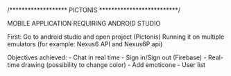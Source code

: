 
/******************* PICTONIS **************************/

MOBILE APPLICATION REQUIRING ANDROID STUDIO

First: Go to android studio and open project (Pictonis)
Running it on multiple emulators (for example: Nexus6 API and Nexus6P api)

Objectives achieved: 
	- Chat in real time 
	- Sign in/Sign out (Firebase)
	- Real-time drawing (possibility to change color)
	- Add emoticone
	- User list